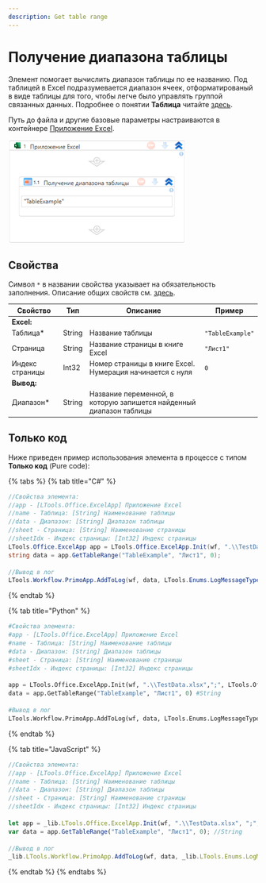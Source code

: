 ```yaml
---
description: Get table range
---
```


# Получение диапазона таблицы

Элемент помогает вычислить диапазон таблицы по ее названию. Под таблицей в Excel подразумевается диапазон ячеек, отформатированый в виде таблицы для того, чтобы легче было управлять группой связанных данных. Подробнее о понятии **Таблица** читайте [здесь](https://support.microsoft.com/ru-ru/office/%D0%BE%D0%B1%D1%89%D0%B8%D0%B5-%D1%81%D0%B2%D0%B5%D0%B4%D0%B5%D0%BD%D0%B8%D1%8F-%D0%BE-%D1%82%D0%B0%D0%B1%D0%BB%D0%B8%D1%86%D0%B0%D1%85-excel-7ab0bb7d-3a9e-4b56-a3c9-6c94334e492c).

Путь до файла и другие базовые параметры настраиваются в контейнере [Приложение Excel](https://docs.primo-rpa.ru/primo-rpa/g_elements/el_basic/els_excel/el_excel_app).

![](<../../../.gitbook/assets1/WFGetTableRange.png>)


## Свойства
Символ `*` в названии свойства указывает на обязательность заполнения. Описание общих свойств см. [здесь](https://docs.primo-rpa.ru/primo-rpa/primo-studio/process/elements#svoistva-elementa).

| Свойство        | Тип    | Описание               | Пример       |
| --------------- | ------ | ---------------------- | ------------ |
| **Excel:**      |        |                        |              |
| Таблица\*       | String | Название таблицы       | `"TableExample"` |
| Страница        | String | Название страницы в книге Excel | `"Лист1"` |
| Индекс страницы | Int32  | Номер страницы в книге Excel. Нумерация начинается с нуля | `0` |
| **Вывод:**      |        |                        |              |
| Диапазон\*      | String | Название переменной, в которую запишется найденный диапазон таблицы |  |

## Только код

Ниже приведен пример использования элемента в процессе с типом **Только код** (Pure code):

{% tabs %}
{% tab title="C#" %}
```csharp
//Свойства элемента:
//app - [LTools.Office.ExcelApp] Приложение Excel
//name - Таблица: [String] Наименование таблицы
//data - Диапазон: [String] Диапазон таблицы
//sheet - Страница: [String] Наименование страницы
//sheetIdx - Индекс страницы: [Int32] Индекс страницы
LTools.Office.ExcelApp app = LTools.Office.ExcelApp.Init(wf, ".\\TestData.xlsx", ";", LTools.Office.Model.InteropTypes.DX);
string data = app.GetTableRange("TableExample", "Лист1", 0);

//Вывод в лог
LTools.Workflow.PrimoApp.AddToLog(wf, data, LTools.Enums.LogMessageType.Info);
```
{% endtab %}

{% tab title="Python" %}
```python
#Свойства элемента:
#app - [LTools.Office.ExcelApp] Приложение Excel
#name - Таблица: [String] Наименование таблицы
#data - Диапазон: [String] Диапазон таблицы
#sheet - Страница: [String] Наименование страницы
#sheetIdx - Индекс страницы: [Int32] Индекс страницы

app = LTools.Office.ExcelApp.Init(wf, ".\\TestData.xlsx",";", LTools.Office.Model.InteropTypes.DX)
data = app.GetTableRange("TableExample", "Лист1", 0) #String

#Вывод в лог
LTools.Workflow.PrimoApp.AddToLog(wf, data, LTools.Enums.LogMessageType.Info)
```
{% endtab %}

{% tab title="JavaScript" %}
```javascript
//Свойства элемента:
//app - [LTools.Office.ExcelApp] Приложение Excel
//name - Таблица: [String] Наименование таблицы
//data - Диапазон: [String] Диапазон таблицы
//sheet - Страница: [String] Наименование страницы
//sheetIdx - Индекс страницы: [Int32] Индекс страницы

let app = _lib.LTools.Office.ExcelApp.Init(wf, ".\\TestData.xlsx", ";", _lib.LTools.Office.Model.InteropTypes.DX);
var data = app.GetTableRange("TableExample", "Лист1", 0); //String

//Вывод в лог
_lib.LTools.Workflow.PrimoApp.AddToLog(wf, data, _lib.LTools.Enums.LogMessageType.Info);
```
{% endtab %}
{% endtabs %}

